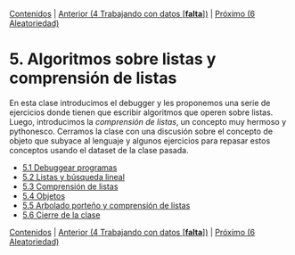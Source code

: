 [Contenidos](../Contenidos.md) \| [Anterior (4 Trabajando con datos [**falta**])](../04_Datos/00_Resumen.md) \| [Próximo (6 Aleatoriedad)](../06_Aleatoriedad/00_Resumen.md)

# 5. Algoritmos sobre listas y comprensión de listas
En esta clase introducimos el debugger y les proponemos una serie de ejercicios donde tienen que escribir algoritmos que operen sobre listas. Luego, introducimos la _comprensión de listas_, un concepto muy hermoso y pythonesco. Cerramos la clase con una discusión sobre el concepto de objeto que subyace al lenguaje y algunos ejercicios para repasar estos conceptos usando el dataset de la clase pasada.


* [5.1 Debuggear programas](01_Debugger.md)
* [5.2 Listas y búsqueda lineal](02_IteradoresLista.md)
* [5.3 Comprensión de listas](03_Comprension_Listas.md)
* [5.4 Objetos](04_Objetos.md)
* [5.5 Arbolado porteño y comprensión de listas](05_Arboles2_LC.md)
* [5.6 Cierre de la clase](06_Cierre.md)


[Contenidos](../Contenidos.md) \| [Anterior (4 Trabajando con datos [**falta**])](../04_Datos/00_Resumen.md) \| [Próximo (6 Aleatoriedad)](../06_Aleatoriedad/00_Resumen.md)
